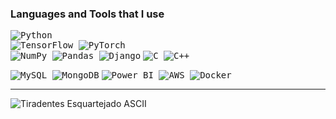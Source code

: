 <!--
<img src="https://capsule-render.vercel.app/api?type=waving&color=0:5433FF,50:20BDFF,100:7114b3&height=150&text=Hello!%20I'm%20Gabriel%20👋&fontSize=25&fontAlignY=25&fontColor=f7f5f5" alt="header" width="100%" />


![visitors](https://visitor-badge.laobi.icu/badge?page_id=gaos-oliveira.gaos-oliveira)



```python
class GaOS(object):
    def __init__(self):
        self.username = 'GaOS-Oliveira'
        self.name = 'Gabriel Olivera'
        self.language_spoken = ["pt_BR", "en_US"]
        
    def getInformationAboutMe(self):
        for attribute, value in self.__dict__.items():
            print(attribute, '=', value)

me = GaOS()
me.getInformationAboutMe()
```
-->

### Languages and Tools that I use
<kbd align="center"><img src="https://img.shields.io/badge/Python-3776AB?style=for-the-badge&logo=Python&logoColor=white" alt="Python"><br>
<img src="https://img.shields.io/badge/TensorFlow-FF6F00?style=for-the-badge&logo=TensorFlow&logoColor=white" alt="TensorFlow">
<img src="https://img.shields.io/badge/PyTorch-EE4C2C?style=for-the-badge&logo=PyTorch&logoColor=white" alt="PyTorch"><br>
<img src="https://img.shields.io/badge/NumPy-013243?style=for-the-badge&logo=NumPy&logoColor=white" alt="NumPy">
<img src="https://img.shields.io/badge/Pandas-150458?style=for-the-badge&logo=Pandas&logoColor=white" alt="Pandas">
<img src="https://img.shields.io/badge/Django-092E20?style=for-the-badge&logo=Django&logoColor=white" alt="Django"></kbd>
<kbd align="center"><img src="https://img.shields.io/badge/C%20Language-00599C?style=for-the-badge&logo=C&logoColor=white" alt="C">
<img src="https://img.shields.io/badge/C++-00599C?style=for-the-badge&logo=C%2B%2B&logoColor=white" alt="C++"></kbd>

<kbd align="center"><img src="https://img.shields.io/badge/MySQL-4479A1?style=for-the-badge&logo=MySQL&logoColor=white" alt="MySQL">
<img src="https://img.shields.io/badge/MongoDB-47A248?style=for-the-badge&logo=MongoDB&logoColor=white" alt="MongoDB"></kbd>
<kbd align="center"><img src="https://img.shields.io/badge/Power%20BI-F2C811?style=for-the-badge&logo=Power%20BI&logoColor=white" alt="Power BI">
<img src="https://img.shields.io/badge/AWS-232F3E?style=for-the-badge&logo=Amazon%20AWS&logoColor=white" alt="AWS">
<img src="https://img.shields.io/badge/Docker-2496ED?style=for-the-badge&logo=Docker&logoColor=white" alt="Docker">


<!-- POSTGRESQL: <img src="https://img.shields.io/badge/PostgreSQL-336791?style=for-the-badge&logo=PostgreSQL&logoColor=white" alt="PostgreSQL">
    KUBERNETES: <kbd align="center"><img src="https://img.shields.io/badge/Kubernetes-326CE5?style=for-the-badge&logo=Kubernetes&logoColor=white" alt="Kubernetes"></kbd> 
    CONDA: <kbd align="center"><img src="https://img.shields.io/badge/Conda-44A833?style=for-the-badge&logo=Anaconda&logoColor=white" alt="Conda"></kbd> 
    QISKIT: <kbd align="center"><img src="https://img.shields.io/badge/Qiskit-000000?style=for-the-badge&logo=Qiskit&logoColor=white" alt="Qiskit"></kbd> 
    JAVASCRIPT + NODE.JS: <kbd align="center"><img src="https://img.shields.io/badge/JavaScript-F7DF1E?style=for-the-badge&logo=JavaScript&logoColor=black" alt="JavaScript">
<img src="https://img.shields.io/badge/Node.js-339933?style=for-the-badge&logo=Node.js&logoColor=white" alt="Node.js"></kbd>
RUST: <kbd align="center"><img src="https://img.shields.io/badge/Rust-000000?style=for-the-badge&logo=Rust&logoColor=white" alt="Rust"></kbd>
<img src="https://img.shields.io/badge/Excel%20&%20VBA-217346?style=for-the-badge&logo=Microsoft%20Excel&logoColor=white" alt="Excel and VBA"></kbd>
-->
<hr>

![Tiradentes Esquartejado ASCII](imgs/tiradentesAscii.png)

<!--
     - - - - - - - - - - - - - - - - - - - - MADE WITH ASCII MEDIAPLAYER - - - - - - - - - - - - - - - - - - - - -
    ................................,::;;:......,,:++**+;:,..,:;+*+**+;::,........................................
    ..............................,*?**++*?+:;*****+++;;*?+,,;++;;;;;++**?**;:,...................................
    .............................;%*:,:;+*%%?++;::::::::::::::::::::::::::;;+??+,.................................
    ............................+?;:;*??*;:::::::::::::::::::::::::::::::::::::*%+:...............................
    ...........................*%;+%%*;:::::::::::::::::::::::::::::::::::::::::;*%*,.............................
    ..........................*%;*S*:::::::::::::::::::::::::::::::::::::::::::::::?%+,..,:+++;,..................
    .........................;?+?%;::::::::::::;+;;;+;::::::::::::::::::::::::::::::;??::?*+;+?%*:................
    ........................;?*%?::::::::::::::;;::::::::::::+::::::::::::::::::;:;;;;?S*::::::;%S:...............
    .......................,?*S*::::::::;++::::::::::::;;+*::+:::::::::::::::::::*+;;;;*S*::::::;S%:..............
    .......................+%%+,:::::::+*;:::::::::::+*+::*;:*:::::::;::::::::::::++:++++%?;:::::;%?,.............
    ......................,??;,,,:::::*+:::::::::::+?*:,,,+*:*:::::::+:::::::::::::**;::+;?%+:::::+%*.............
    ......................+*:,,,,,,,:*+::::::::::+?+:,,,,,:?:+;::::::*::::::::::::,:?;,;+:+?%;:::::?%;............
    .....................+%:,,,,,,,,++,,,::::::+?*:,,,,,,,,*+++::::::++::::::::,,,,,;?;;::*;%*:::::;S?,...........
    ....................;%;,,,,,,,,:+:,,,,:;;;?*:,,,,,,,,,,;*;*::::::;*:::,,,,,,,,,,,*?:::*;+%::::::?#+...........
    ...................:%*:::::,,:;+::,,,;*+??;,,,,,,,,,,,,,*+*:,,,,,:*+,,,,,,,,,,,:::?+::*:;%;:::::;SS,..........
    ...................*%:::::::::+:::::+***;,,,,,,,,,,,,,,,:?*+,,,,,,;?:,,,,,,,::::::;?:;*::?*:::::,+#*..........
    ..................;%;::::::::+;:;:;*???+:,,,,,,,,,,,,,,,,;?*:,,;;,:*+::::::::::::::?+;*::*%+:::,,,%S;.........
    .................,?*::::::::;*:;:+??*::;?;,,,,,,,,,,,,,,,,+%+:::*;::*::::::::::::::+?++::+?*:,,,,,;S?,........
    .................;?:::::::::*;::*%%+:::,;?:,,,,,,,,,,,,,,,,*%:::;+::+*:::::::::::::;%*:::*?*;,,,,,,+%+........
    ................,%+:::::::::?:;?%;:***+++??,,,,,,,,,,,,,,,:+?*:::*;::?+::::;::::::::?*:::??*+,,,,:::%%,.......
    ................+%:::::::::++;%?:,,,,::::;;,,,,,,,,,,,,,,:?*+??;,;?::;?;:::+;:::::::**::+%***:::::::*S+.......
    ...............,?+:::::::::?;*+,,,,,,,,,,,,,,,,,,,,,,,,,,:;;+*??;,+*::+?:::+;:::::::+?::?**?+:::::::;%*.......
    ...............+?:::::::::;?*:,,,,,,,,,,,,,,,,,,,,,,,,,,,,,,,,,+%+:*+::??::*;::::::::?;*++*?;::::::::%?,......
    ..............,*+:::::::::*+:+;,,,,,:;;;;:,,,,,,,,,,,,,,,,,,,,,,;?*;?;::?+:?;::::::::%+;:**?;::::::::%%:......
    ..............;?:;;::::;::%+;*%**+;::,,,;;,,,,,,,,,,,,,,,,,,,,,,,:??+?+,;?;*;:::++:::?;:;*+?:::::::::?S;......
    ..............+*:?+::::??*%?S#SSSSSSS%*;,:,,,,,,,,,,,,,,,,::;;;;:,,*%*?+:;?%;:::?;::;?*+;**?:::::::::?S;......
    .........,....+;;%;:::::;?SS%*;:,+%%%SSS*,,,,,,,,,,,,,,,,:;;:,,:;:,,;?%%*:;S+::+?:::+?%;+*%?:::::::::*S;......
    .,,:;**++*+++;*;+*::::+*:*%S*...;%%%S%*?%;,,,,,,,,,,,,,,,,,::;;::,,,,,;*??+??::?%;::*%+:**%;:::::::::*S+......
    :?%**+;;::::::*+??:::;??:?+*%,.,+?%SSS%?%;,,,,,,,,,,,,,,,:?%%%?%%%?+::::;:;?*::??+::*+:*+%?::::::::::*S+......
    ,;?+;;;;;;::;;*?+?;::**%;*;,;,.,%?+*%*?%%:,,,,,,,,,,,,,,:*?%%%%%%S%%SS%*;+:?;,+?+*::*:;+?%+::::::::::*S+......
    ..:??**++;+++:*%:?;:;*;S;?+:,:;,*?;:++:;;,,,,::::::,,,,,::;*%SS?*??::+%%?+;%+:**:?;:?;??+?;::::::::::?S;......
    ...,:+**?*;:;:??;%+,+++S*?*::;;;+++;:++:,,,,:::::::,,,,,,,??*%%%%%S;...+SS?%+:?+:**:???;:;:::::::::::%%,......
    ........:*??*;**:%?:*+*%???;;;;;::::,,,,,,,,,:::::,,,,,,,:??;;+?;;+:..;%S*+*,;%;:+?;%++**?*+;;;;;::::*;.......
    ..........,:+%%;;?%;*+?%+%?;:;;;::::,,,,,,,,,,:,,,,,,,,,,,:;;::+?;,..+%?+,*+:??:::?*?:::;;;**???????**+++;:...
    .............:*%%*%*?+*%;+%*;;::::::,,,,,,,,,,,,,,,,,,,,,,,,:::;+*+;:;:,,:?;:%?;::*%?;;+;+:,:::;;;++**+**?S?,.
    ............:+,:***%%+*S+:;*+;::::::,,,,,,,,,,,,,,,,,,,,,,,,:::::;;;;::::;%;;?+*::;%?;++:+;:;;:;;+++;:;+?%?;..
    ............+?::::*S%?;S%;::::::::,,,,,,:;;:,,,,,,,,,,,,,,,,::::::;;;;;::+?:??+**::?%;::,;;;::::;;;+*???*;,...
    ............+*:::;%%%%*+?%+,,::,,,,,,,,,,:;+;;;;;;;+;;:,,,,,:::::::::::::?+;S?+?%;,*S:,,,,::;;+*????*;,.......
    ...........,?+:::;%?%?;::?S?:,,,,,,,,,,,,,,,:;;:::::::,,,,,,,:::::::::::;%?*??:*??:;%++*?????**++;:;;.........
    ...........;%;:::;%?%?::::+S%+,,,,,,,,,,,,,,,,,,,,,,,,,,,,,,,::::::::::::*%%*%*?*??+***+;;;:::,;;::++.........
    ...........??::::;%??%;:::;;?S?;,,,,,,,,,,,,,,,,,,,,,,,,,,,,,,,::::::,,:*SS+:+*;::+*::::::+:::;+:::+*.........
    ..........:%+::::;%%?%+:;:;;:+?%?+,,,,,,,,,,,,,,,,,,,,,,,,,,,,,,,,,,:+?%?%?:;%%::::::::::;;:::+::::+*.........
    ..........;S;:::::*%%%;::+;;*::;?%%?+:,,,,,,,,,,,,,,,,,,,,,,,,,,,:;*%?+;+?;:%S%;::::::::;+:::+;::::*?,........
    ..........;%+::::::;;:::::++;*;:::*%%S%*;,,,,,,,,,,,,,,,,,,,,:;;*?S?:,;??::?S?%*::::::::+:::*;:::::*?.........
    ..........;S+::::::::::::::++;?+::;?::+**,::::,,,,,,::::::;;*%%*;**,:*??;::%%?%*::::::;*:::*+::::::?*.........
    ..........:S*::;;:::::::::::;;:?+::?*...,:+;:;;;+++++++++++**;,.++:*%%?;:;:?S%%+:::::;*::;*;:::;::;%:.........
    ..........,%?:::+;::::::::,,,*+:?+,+S;,:?%%%*++;;;:::,:::;+?%%;;?*%%%+:++::;??;:::::;*;:+*;:::;;::*%,.........
    ..........,?%::::*;:,,,,,,,,,,*;;?;:%S%*;*?%%SSS%%%%%?%SSSS%*+,;?%*?;:**:::::::::::+*::**:::::+::;%;..........
    ...........;S+:;:;*:,,,,,,,,,,;*:+%;*S%:;:+***?%%%%%%%%%??**;:+%*+?;;*;:::::::::::**;+*;:::::+;:;?*...........
    ...........,??::+::+::,,,,,::::+*:*?;%?;*;+**:;;+*******++;;;*%;;?;**:::::::::::+*++*+:::::+*::+%*,...........
    ............;%*::+:;*;:,,:::::::?;:???%;???+?,,,,,,,,,,,,,,:%%:;?++;,,,,::::::;*?**;:::::;+;:;?%+,............
    ............,*S?+;+::+*;::::::::+*,;%?%*+*??*++;;;;;::,,,,;%?:;?**;,,,,,,,,,:*%?+:,,,::;++;;?%*:..............
    ..............:?SS%?;:;+*;:::::::*;:*%+?*:;********??%?*+;%?::?**;,,,,,,,,,+??+:,,,,:++++*%?+,................
    ................:;*%%*:,;?+::::::+*:;S+,,,;%?%?*?*????*++%?::?**:::::::::+?*;::,,:;****%%?%:..................
    ..................:?SS%+::**:::::;%::?%:,;%+++:?*:++,,,:??::**?;::::::;*?*:,,::+*???%%?+::+?,.................
    .................:%S*:*%%;,+*:::::*;:;%;:?+;*:*?+:*+,,:??::+**;:::::;*?+:::;*%%%%%%*;::::::?*,................
    ................,%S+,,,:*%::;+::::;*::%+*+:*;*S?+:*;,,*%;,;?;*:::::::;;+?%%%?+++::;+:::::::;?*................
    ................*#*,,,,,,*+::::::::*::%%+:*;+S%*+:?+,+S+::*;*;::::::;%%*+;:,,,,+*;:;*:::::::;%+...............
    ...............:S?,,,,,,,**::;:::::;+:%?:**:%%%;+:?;,??::++:*:::::::+?:,,,,,,,,,;?*:+*:::::::+%+..............
    ..............,??:,,,,,,,**:;+::::::+:%?;?:+%%%;*:?;:%+::*:;?:::::::?+,,,,,,,,,,,:?%;::::;**+:*%:.............
    ..............*%;,,,,,,,,+?:+;::::::+;%*?+;%:;?;*:?+:?*::+:++::::::*%,,,,,,,,,,,,,:?%:+;:+S%%?*S+.............
    .............:S+,,,,,,,,,+%:*;::::::*+%?*:?%+*?;*:*%,;*;:+:?;::::::%*,,,,,,,,,,,,,,:%?;*::?S?%%S+.............
    ............,?%:,,,,,,,,,+?;*:::::::??%?;;%%%S?:*:+?:,+;:+;?:::::;+%;,,,,,,,,,,,,,,,+S++*::%%%*%;.............
    ............:%+,,,,,,,,,,*%++:::::::??%*:*S%%S%:*;;%+,*;;+;?::::;;??,,,,,,,,,,,,,,,,,?S+**::;:;?:.............
    ............*?:,,,,,,,,,,*?++:::::::**S;:%%%%S?:+;:%*,?+:+**::::;+%*,,,,,,,,,,,,,,,,,:%%;+*;;*%+..............
    ...........,%+,,,,,,,,,,:??*;:::::::??%:+%+**%*:++:??,?*:*?;::::;+%?,,,,,,,,,,,,,,,,,,+S?*???*?;,.............
    ...........;?:,,,,,,,,,,;%?*::::::::?S*:?*...+?:;*:*S:*?:?%;::::;+?*,,,,,,,,,,,,,,,,,,,:;;;::,,?+.............
    ..........,?*,,,,,,,,,,,*%*+::::::::?S;:%?+++??::*:+%;+?:*?;::::++%*,,,,,,,,,,,,,,,,,,,,,,,,,,,:?+............
    ........:**??***;,,,,,,,???;::::::::+S:+S%%%%S%::+;;%*;%;+?:::::;+??,,,,,,,,,,,,,,,,,,,,,,,,,,:;?S;...........
    .......,?;:::;+?S?;:::,;%*?:::::::::*%:?S%%%%%%::+;:?%;?*;?:::::;+*%:,,,,,,,,,,,,,,,,,,,::;;;*%+*S%,..........
    .......:?::;;;;;+****?*?S**:::::::::%?;%%%%%%SS;:;+:+S**?:*;::::;*;%;,,,,,,,,,::;++++**%%?%%?*+;+%S+..........
    .......,+%?++++++++++*+%%?+:::::::::%++?:,:;*?%;::*::?%?S;::::::;*:%%+**??????????****+*+**++++;;+%*..........
    ........,,;+++?%%**+;;;???;::;:::::+%;S*,,...:%;::*+:;++%*::::::;*:*S?**++;;;;;;;;;+++++;;;;;+++**?;..........
    ...............,:;+*???S%%;::*:::::??;*;+++**?S?::;+++++?%::::::;?:;S?++;++++++++******?%%%***++;,............
    ......................;S??;::*::::;S?:.....,,,:;:++;;;;;*S+:::::;?::*%+*****??????**+;;;;;,...................
    ......................:%*?;::*::::+S+............,::;;;++?%:::::;?::;%?+;;;;:::,,.............................

-->

<!--### More Stuff:-->

<!--
[![Repository Card](https://github-readme-stats.vercel.app/api/pin/?username=BellOriba&repo=ascii_mediaplayer)](https://github.com/BellOriba/ascii_mediaplayer)

<details>
  <summary><b>📊 Stats</b></summary>
    <br>
    <img height="160em" src="https://github-readme-stats.vercel.app/api?username=GaOS-Oliveira&show_icons=true&theme=tokyonight&include_all_commits=true&count_private=true"/>
    <img height="160em" src="https://github-readme-stats.vercel.app/api/top-langs/?username=GaOS-Oliveira&layout=compact&langs_count=16&theme=tokyonight"/>
</details>
-->
<!--
<details>
  <summary><b>📧 Where you can find me</b></summary>
    <br>
    <kbd><a href="https://www.linkedin.com/in/gaosoliveira/" target="_blank"><img src ="https://img.shields.io/badge/LinkedIn-0077B5?style=for-the-badge&logo=linkedin&logoColor=white" target="_blank"></a></kbd>
    <kbd><a href="https://mail.google.com/mail/u/0/#search/gabrieloliveira.gos04@gmail.com" target="_blank"><img src ="https://img.shields.io/badge/Gmail-D14836?style=for-the-badge&logo=gmail&logoColor=white" target="_blank"></a></kbd>
</details>
-->
<!-- Help:

https://github.com/Ileriayo/markdown-badges
https://github.com/cnrad/lanyard-profile-readme

-->

<!-- Learning:

![Unity](https://img.shields.io/badge/unity-%23000000.svg?style=for-the-badge&logo=unity&logoColor=white)
![Blender](https://img.shields.io/badge/blender-%23F5792A.svg?style=for-the-badge&logo=blender&logoColor=white)

<kbd align="center">![C#](https://img.shields.io/badge/c%23-%23239120.svg?style=for-the-badge&logo=c-sharp&logoColor=white)
![.Net](https://img.shields.io/badge/.NET-5C2D91?style=for-the-badge&logo=.net&logoColor=white)</kbd>
-->
  
<!-- To Learn Queue:

![Aseprite](https://img.shields.io/badge/Aseprite-FFFFFF?style=for-the-badge&logo=Aseprite&logoColor=#7D929E)
![Adobe Photoshop](https://img.shields.io/badge/adobe%20photoshop-%2331A8FF.svg?style=for-the-badge&logo=adobe%20photoshop&logoColor=white)  

![PyTorch](https://img.shields.io/badge/PyTorch-%23EE4C2C.svg?style=for-the-badge&logo=PyTorch&logoColor=white)
![Keras](https://img.shields.io/badge/Keras-%23D00000.svg?style=for-the-badge&logo=Keras&logoColor=white)
![NumPy](https://img.shields.io/badge/numpy-%23013243.svg?style=for-the-badge&logo=numpy&logoColor=white)
![Pandas](https://img.shields.io/badge/pandas-%23150458.svg?style=for-the-badge&logo=pandas&logoColor=white)
![scikit-learn](https://img.shields.io/badge/scikit--learn-%23F7931E.svg?style=for-the-badge&logo=scikit-learn&logoColor=white)
![SciPy](https://img.shields.io/badge/SciPy-%230C55A5.svg?style=for-the-badge&logo=scipy&logoColor=%white)

-->
